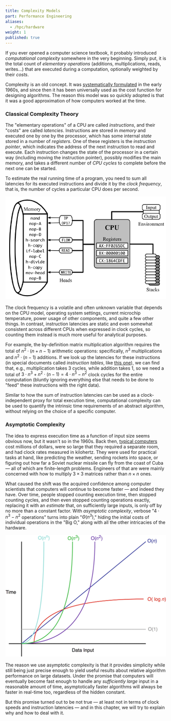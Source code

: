 ```yaml
---
title: Complexity Models
part: Performance Engineering
aliases:
  - /hpc/hardware
weight: 1
published: true
---
```


If you ever opened a computer science textbook, it probably introduced *computational complexity* somewhere in the very beginning. Simply put, it is the total count of *elementary operations* (additions, multiplications, reads, writes…) that are executed during a computation, optionally weighted by their *costs*.

Complexity is an old concept. It was [systematically formulated](http://www.cs.albany.edu/~res/comp_complexity_ams_1965.pdf) in the early 1960s, and since then it has been universally used as the cost function for designing algorithms. The reason this model was so quickly adopted is that it was a good approximation of how computers worked at the time.

### Classical Complexity Theory

The "elementary operations" of a CPU are called *instructions*, and their "costs" are called *latencies*. Instructions are stored in *memory* and executed one by one by the processor, which has some internal *state* stored in a number of *registers*. One of these registers is the *instruction pointer*, which indicates the address of the next instruction to read and execute. Each instruction changes the state of the processor in a certain way (including moving the instruction pointer), possibly modifies the main memory, and takes a different number of *CPU cycles* to complete before the next one can be started.

To estimate the real running time of a program, you need to sum all latencies for its executed instructions and divide it by the *clock frequency*, that is, the number of cycles a particular CPU does per second. 

![](img/cpu.png)

The clock frequency is a volatile and often unknown variable that depends on the CPU model, operating system settings, current microchip temperature, power usage of other components, and quite a few other things. In contrast, instruction latencies are static and even somewhat consistent across different CPUs when expressed in clock cycles, so counting them instead is much more useful for analytical purposes.

For example, the by-definition matrix multiplication algorithm requires the total of $n^2 \cdot (n + n - 1)$ arithmetic operations: specifically, $n^3$ multiplications and $n^2 \cdot (n - 1)$ additions. If we look up the latencies for these instructions (in special documents called *instruction tables*, like [this one](https://www.agner.org/optimize/instruction_tables.pdf)), we can find that, e.g., multiplication takes 3 cycles, while addition takes 1, so we need a total of $3 \cdot n^3 + n^2 \cdot (n - 1) = 4 \cdot n^3 - n^2$ clock cycles for the entire computation (bluntly ignoring everything else that needs to be done to "feed" these instructions with the right data).

Similar to how the sum of instruction latencies can be used as a clock-independent proxy for total execution time, computational complexity can be used to quantify the intrinsic time requirements of an abstract algorithm, without relying on the choice of a specific computer.

### Asymptotic Complexity

The idea to express execution time as a function of input size seems obvious now, but it wasn't so in the 1960s. Back then, [typical computers](https://en.wikipedia.org/wiki/CDC_1604) cost millions of dollars, were so large that they required a separate room, and had clock rates measured in kilohertz. They were used for practical tasks at hand, like predicting the weather, sending rockets into space, or figuring out how far a Soviet nuclear missile can fly from the coast of Cuba — all of which are finite-length problems. Engineers of that are were mainly concerned with how to multiply $3 \times 3$ matrices rather than $n \times n$ ones.

What caused the shift was the acquired confidence among computer scientists that computers will continue to become faster — and indeed they have. Over time, people stopped counting execution time, then stopped counting cycles, and then even stopped counting operations exactly, replacing it with an *estimate* that, on sufficiently large inputs, is only off by no more than a constant factor. With *asymptotic complexity*, verbose "$4 \cdot n^3 - n^2$ operations" turns into plain "$\Theta(n^3)$," hiding the initial costs of individual operations in the "Big O," along with all the other intricacies of the hardware.

![](img/complexity.jpg)

The reason we use asymptotic complexity is that it provides simplicity while still being just precise enough to yield useful results about relative algorithm performance on large datasets. Under the promise that computers will eventually become fast enough to handle any *sufficiently large* input in a reasonable amount of time, asymptotically faster algorithms will always be faster in real-time too, regardless of the hidden constant.

But this promise turned out to be not true — at least not in terms of clock speeds and instruction latencies — and in this chapter, we will try to explain why and how to deal with it.
